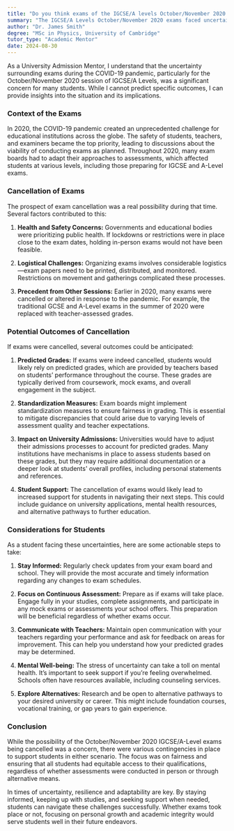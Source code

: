 ```yaml
---
title: "Do you think exams of the IGCSE/A levels October/November 2020 session will be cancelled?"
summary: "The IGCSE/A Levels October/November 2020 exams faced uncertainty due to COVID-19, with safety concerns impacting their viability."
author: "Dr. James Smith"
degree: "MSc in Physics, University of Cambridge"
tutor_type: "Academic Mentor"
date: 2024-08-30
---
```


As a University Admission Mentor, I understand that the uncertainty surrounding exams during the COVID-19 pandemic, particularly for the October/November 2020 session of IGCSE/A Levels, was a significant concern for many students. While I cannot predict specific outcomes, I can provide insights into the situation and its implications.

### Context of the Exams

In 2020, the COVID-19 pandemic created an unprecedented challenge for educational institutions across the globe. The safety of students, teachers, and examiners became the top priority, leading to discussions about the viability of conducting exams as planned. Throughout 2020, many exam boards had to adapt their approaches to assessments, which affected students at various levels, including those preparing for IGCSE and A-Level exams.

### Cancellation of Exams

The prospect of exam cancellation was a real possibility during that time. Several factors contributed to this:

1. **Health and Safety Concerns:** Governments and educational bodies were prioritizing public health. If lockdowns or restrictions were in place close to the exam dates, holding in-person exams would not have been feasible.

2. **Logistical Challenges:** Organizing exams involves considerable logistics—exam papers need to be printed, distributed, and monitored. Restrictions on movement and gatherings complicated these processes.

3. **Precedent from Other Sessions:** Earlier in 2020, many exams were cancelled or altered in response to the pandemic. For example, the traditional GCSE and A-Level exams in the summer of 2020 were replaced with teacher-assessed grades.

### Potential Outcomes of Cancellation

If exams were cancelled, several outcomes could be anticipated:

1. **Predicted Grades:** If exams were indeed cancelled, students would likely rely on predicted grades, which are provided by teachers based on students’ performance throughout the course. These grades are typically derived from coursework, mock exams, and overall engagement in the subject.

2. **Standardization Measures:** Exam boards might implement standardization measures to ensure fairness in grading. This is essential to mitigate discrepancies that could arise due to varying levels of assessment quality and teacher expectations.

3. **Impact on University Admissions:** Universities would have to adjust their admissions processes to account for predicted grades. Many institutions have mechanisms in place to assess students based on these grades, but they may require additional documentation or a deeper look at students' overall profiles, including personal statements and references.

4. **Student Support:** The cancellation of exams would likely lead to increased support for students in navigating their next steps. This could include guidance on university applications, mental health resources, and alternative pathways to further education.

### Considerations for Students

As a student facing these uncertainties, here are some actionable steps to take:

1. **Stay Informed:** Regularly check updates from your exam board and school. They will provide the most accurate and timely information regarding any changes to exam schedules.

2. **Focus on Continuous Assessment:** Prepare as if exams will take place. Engage fully in your studies, complete assignments, and participate in any mock exams or assessments your school offers. This preparation will be beneficial regardless of whether exams occur.

3. **Communicate with Teachers:** Maintain open communication with your teachers regarding your performance and ask for feedback on areas for improvement. This can help you understand how your predicted grades may be determined.

4. **Mental Well-being:** The stress of uncertainty can take a toll on mental health. It’s important to seek support if you’re feeling overwhelmed. Schools often have resources available, including counseling services.

5. **Explore Alternatives:** Research and be open to alternative pathways to your desired university or career. This might include foundation courses, vocational training, or gap years to gain experience.

### Conclusion

While the possibility of the October/November 2020 IGCSE/A-Level exams being cancelled was a concern, there were various contingencies in place to support students in either scenario. The focus was on fairness and ensuring that all students had equitable access to their qualifications, regardless of whether assessments were conducted in person or through alternative means.

In times of uncertainty, resilience and adaptability are key. By staying informed, keeping up with studies, and seeking support when needed, students can navigate these challenges successfully. Whether exams took place or not, focusing on personal growth and academic integrity would serve students well in their future endeavors.
    